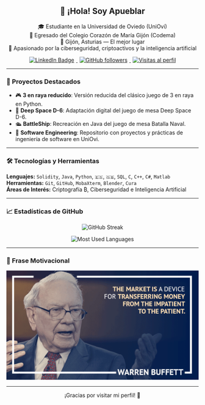 <!-- Banner (comentado mientras no esté) -->
<!--
<p align="center">
  <a href="https://Apueblar.dev/">
    <img src="https://github.com/Apueblar/Apueblar/blob/main/img/banner.png" alt="Apueblar banner">
  </a>
</p>
-->

<h2 align="center">👋 ¡Hola! Soy Apueblar</h2>

<p align="center">
🎓 Estudiante en la Universidad de Oviedo (UniOvi)<br>
🏫 Egresado del Colegio Corazón de María Gijón (Codema)<br>
📍 Gijón, Asturias — El mejor lugar<br>
🔐 Apasionado por la ciberseguridad, criptoactivos y la inteligencia artificial
</p>

<p align="center">
  <a href="https://www.linkedin.com/in/alvaropuebla/">
    <img src="https://img.shields.io/badge/LinkedIn-Álvaro_Puebla%20Ruisánchez-brightgreen?style=plastic" alt="LinkedIn Badge" hspace="5">
  </a>
  <a href="https://github.com/Apueblar">
    <img src="https://img.shields.io/github/followers/Apueblar?label=Follow&style=plastic&color=brightgreen" alt="GitHub followers" hspace="5">
  </a>
  <a href="https://github.com/Apueblar">
    <img src="https://komarev.com/ghpvc/?username=Apueblar&color=brightgreen&style=plastic&abbreviated=true" alt="Visitas al perfil" hspace="5">
  </a>
</p>

---

### 🚀 Proyectos Destacados
- 🎮 **3 en raya reducido**: Versión reducida del clásico juego de 3 en raya en Python.  
- 🚀 **Deep Space D-6**: Adaptación digital del juego de mesa Deep Space D-6.  
- 🛳️ **BattleShip**: Recreación en Java del juego de mesa Batalla Naval.  
- 🧠 **Software Engineering**: Repositorio con proyectos y prácticas de ingeniería de software en UniOvi.

---

### 🛠️ Tecnologías y Herramientas

**Lenguajes:** `Solidity`, `Java`, `Python`, `🇪🇸`, `🇬🇧`, `SQL`, `C`, `C++`, `C#`, `Matlab`  
**Herramientas:** `Git`, `GitHub`, `MobaXterm`, `Blender`, `Cura`  
**Áreas de Interés:** Criptografía ₿, Ciberseguridad e Inteligencia Artificial

---

### 📈 Estadísticas de GitHub

<p align="center">
  <img src="https://github-readme-streak-stats-eight.vercel.app/?user=Apueblar&theme=transparent&locale=es&short_numbers=true&date_format=j%20M%5B%20Y%5D&border=03045E&dates=00B4D8&ring=0077B6&currStreakLabel=023E8A&sideLabels=023E8A&stroke=03045E&fire=FB8500&sideNums=FFB703&currStreakNum=FFB703" alt="GitHub Streak">
</p>

<p align="center">
  <img src="https://github-readme-stats.vercel.app/api/top-langs/?username=Apueblar&layout=compact" alt="Most Used Languages">
</p>

---

### 💪 Frase Motivacional

<p align="center">
  <img src="Images/Warren_Buffett_quote.png" alt="Warren Buffett Quote">
</p>

---

<p align="center">¡Gracias por visitar mi perfil! 🚀</p>
